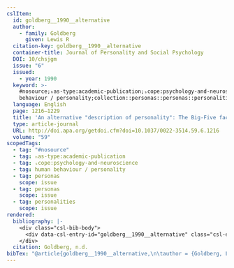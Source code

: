 ```yaml
---
cslItem:
  id: goldberg__1990__alternative
  author:
    - family: Goldberg
      given: Lewis R
  citation-key: goldberg__1990__alternative
  container-title: Journal of Personality and Social Psychology
  DOI: 10/chsjgm
  issue: "6"
  issued:
    - year: 1990
  keyword: >-
    #nosource;ₕas-type:academic-publication;ₛcope:psychology-and-neuroscience;human
    behaviour / personality;collection::personas::personas::personalities
  language: English
  page: 1216–1229
  title: 'An alternative "description of personality": The Big-Five factor structure.'
  type: article-journal
  URL: http://doi.apa.org/getdoi.cfm?doi=10.1037/0022-3514.59.6.1216
  volume: "59"
scopedTags:
  - tag: "#nosource"
  - tag: ₕas-type:academic-publication
  - tag: ₛcope:psychology-and-neuroscience
  - tag: human behaviour / personality
  - tag: personas
    scope: issue
  - tag: personas
    scope: issue
  - tag: personalities
    scope: issue
rendered:
  bibliography: |-
    <div class="csl-bib-body">
      <div data-csl-entry-id="goldberg__1990__alternative" class="csl-entry">Goldberg, L. R. n.d.. An alternative “description of personality”: The Big-Five factor structure. <i>Journal of Personality and Social Psychology</i>, <i>59</i>(6), 1216–1229. https://doi.org/10/chsjgm</div>
    </div>
  citation: Goldberg, n.d.
bibTex: "@article{goldberg__1990__alternative,\n\tauthor = {Goldberg, Lewis R},\n\tjournal = {Journal of Personality and Social Psychology},\n\tnumber = {6},\n\tpages = {1216--1229},\n\ttitle = {An alternative \"description of personality\": The {Big}-{Five} factor structure.},\n\thowpublished = {http://doi.apa.org/getdoi.cfm?doi=10.1037/0022-3514.59.6.1216},\n\tvolume = {59},\n}\n\n"
---
```

